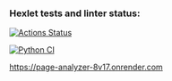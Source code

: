 ### Hexlet tests and linter status:
[![Actions Status](https://github.com/Unt0ten/python-project-83/workflows/hexlet-check/badge.svg)](https://github.com/Unt0ten/python-project-83/actions)

[![Python CI](https://github.com/Unt0ten/python-project-83/actions/workflows/my-test.yml/badge.svg)](https://github.com/Unt0ten/python-project-83/actions/workflows/my-test.yml)

https://page-analyzer-8v17.onrender.com